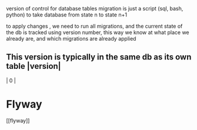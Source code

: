 version of control for database tables
migration is just a script (sql, bash, python) to take database from state n to state n+1


to apply changes , we need to run all migrations, and the current state of the db is tracked using version number, this way we know at what place we already are, and which migrations are already applied

This version is typically in the same db as its own table
|version|
-------------
| 0 |


# Flyway

[[flyway]]
